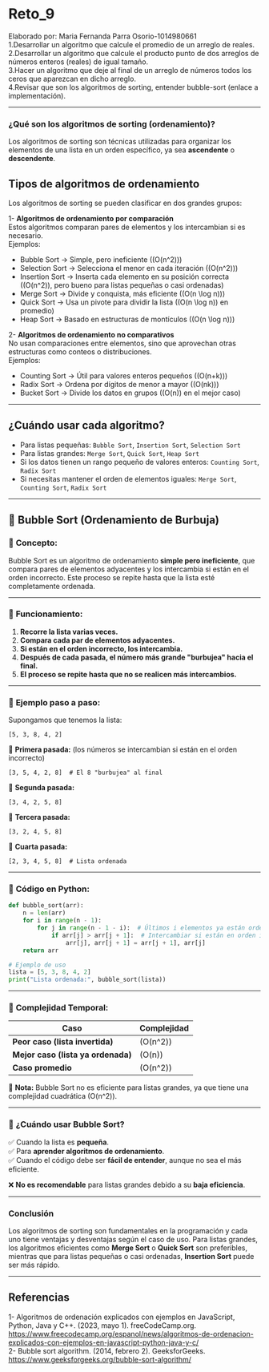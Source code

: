 # Reto_9
Elaborado por: Maria Fernanda Parra Osorio-1014980661 <br>
1.Desarrollar un algoritmo que calcule el promedio de un arreglo de reales. <br>
2.Desarrollar un algoritmo que calcule el producto punto de dos arreglos de números enteros (reales) de igual tamaño. <br>
3.Hacer un algoritmo que deje al final de un arreglo de números todos los ceros que aparezcan en dicho arreglo. <br>
4.Revisar que son los algoritmos de sorting, entender bubble-sort (enlace a implementación). <br>

---

### **¿Qué son los algoritmos de sorting (ordenamiento)?**
Los algoritmos de sorting son técnicas utilizadas para organizar los elementos de una lista en un orden específico, ya sea **ascendente** o **descendente**.  

## **Tipos de algoritmos de ordenamiento**
Los algoritmos de sorting se pueden clasificar en dos grandes grupos:

1- **Algoritmos de ordenamiento por comparación**  
Estos algoritmos comparan pares de elementos y los intercambian si es necesario.  
Ejemplos:  
- Bubble Sort → Simple, pero ineficiente (\(O(n^2)\))  
- Selection Sort → Selecciona el menor en cada iteración (\(O(n^2)\))  
- Insertion Sort → Inserta cada elemento en su posición correcta (\(O(n^2)\), pero bueno para listas pequeñas o casi ordenadas)  
- Merge Sort → Divide y conquista, más eficiente (\(O(n \log n)\))  
- Quick Sort → Usa un pivote para dividir la lista (\(O(n \log n)\) en promedio)  
- Heap Sort → Basado en estructuras de montículos (\(O(n \log n)\))  

2- **Algoritmos de ordenamiento no comparativos**  
No usan comparaciones entre elementos, sino que aprovechan otras estructuras como conteos o distribuciones.  
Ejemplos:  
- Counting Sort → Útil para valores enteros pequeños (\(O(n+k)\))  
- Radix Sort → Ordena por dígitos de menor a mayor (\(O(nk)\))  
- Bucket Sort → Divide los datos en grupos (\(O(n)\) en el mejor caso)  

---

## **¿Cuándo usar cada algoritmo?**
- Para listas pequeñas: `Bubble Sort`, `Insertion Sort`, `Selection Sort`  
- Para listas grandes: `Merge Sort`, `Quick Sort`, `Heap Sort`  
- Si los datos tienen un rango pequeño de valores enteros: `Counting Sort`, `Radix Sort`  
- Si necesitas mantener el orden de elementos iguales: `Merge Sort`, `Counting Sort`, `Radix Sort`  

---

## 🔹 **Bubble Sort (Ordenamiento de Burbuja)**
### 📌 **Concepto:**
Bubble Sort es un algoritmo de ordenamiento **simple pero ineficiente**, que compara pares de elementos adyacentes y los intercambia si están en el orden incorrecto. Este proceso se repite hasta que la lista esté completamente ordenada.

---

### 📌 **Funcionamiento:**
1. **Recorre la lista varias veces.**
2. **Compara cada par de elementos adyacentes.**
3. **Si están en el orden incorrecto, los intercambia.**
4. **Después de cada pasada, el número más grande "burbujea" hacia el final.**
5. **El proceso se repite hasta que no se realicen más intercambios.**

---

### 📌 **Ejemplo paso a paso:**
Supongamos que tenemos la lista:
```
[5, 3, 8, 4, 2]
```
🔹 **Primera pasada:** (los números se intercambian si están en el orden incorrecto)  
```
[3, 5, 4, 2, 8]  # El 8 "burbujea" al final
```
🔹 **Segunda pasada:**
```
[3, 4, 2, 5, 8]  
```
🔹 **Tercera pasada:**
```
[3, 2, 4, 5, 8]  
```
🔹 **Cuarta pasada:**  
```
[2, 3, 4, 5, 8]  # Lista ordenada
```

---

### 📌 **Código en Python:**
```python
def bubble_sort(arr):
    n = len(arr)
    for i in range(n - 1):
        for j in range(n - 1 - i):  # Últimos i elementos ya están ordenados
            if arr[j] > arr[j + 1]:  # Intercambiar si están en orden incorrecto
                arr[j], arr[j + 1] = arr[j + 1], arr[j]
    return arr

# Ejemplo de uso
lista = [5, 3, 8, 4, 2]
print("Lista ordenada:", bubble_sort(lista))
```

---

### 📌 **Complejidad Temporal:**
| Caso | Complejidad |
|------|------------|
| **Peor caso (lista invertida)** | \(O(n^2)\) |
| **Mejor caso (lista ya ordenada)** | \(O(n)\) |
| **Caso promedio** | \(O(n^2)\) |

🔹 **Nota:** Bubble Sort no es eficiente para listas grandes, ya que tiene una complejidad cuadrática \(O(n^2)\).  

---

### 📌 **¿Cuándo usar Bubble Sort?**
✅ Cuando la lista es **pequeña**.  
✅ Para **aprender algoritmos de ordenamiento**.  
✅ Cuando el código debe ser **fácil de entender**, aunque no sea el más eficiente.  

❌ **No es recomendable** para listas grandes debido a su **baja eficiencia**.  

---

### **Conclusión**  
Los algoritmos de sorting son fundamentales en la programación y cada uno tiene ventajas y desventajas según el caso de uso. Para listas grandes, los algoritmos eficientes como **Merge Sort** o **Quick Sort** son preferibles, mientras que para listas pequeñas o casi ordenadas, **Insertion Sort** puede ser más rápido.  

---

## **Referencias**
1- Algoritmos de ordenación explicados con ejemplos en JavaScript, Python, Java y C++. (2023, mayo 1). freeCodeCamp.org. https://www.freecodecamp.org/espanol/news/algoritmos-de-ordenacion-explicados-con-ejemplos-en-javascript-python-java-y-c/ <br>
2- Bubble sort algorithm. (2014, febrero 2). GeeksforGeeks. https://www.geeksforgeeks.org/bubble-sort-algorithm/ <br>

